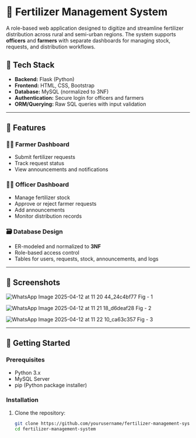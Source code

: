# 🌾 Fertilizer Management System

A role-based web application designed to digitize and streamline fertilizer distribution across rural and semi-urban regions. The system supports **officers** and **farmers** with separate dashboards for managing stock, requests, and distribution workflows.

## 🔧 Tech Stack

- **Backend:** Flask (Python)
- **Frontend:** HTML, CSS, Bootstrap
- **Database:** MySQL (normalized to 3NF)
- **Authentication:** Secure login for officers and farmers
- **ORM/Querying:** Raw SQL queries with input validation

---

## 🎯 Features

### 👨‍🌾 Farmer Dashboard
- Submit fertilizer requests
- Track request status
- View announcements and notifications

### 🧑‍💼 Officer Dashboard
- Manage fertilizer stock
- Approve or reject farmer requests
- Add announcements
- Monitor distribution records

### 🗃️ Database Design
- ER-modeled and normalized to **3NF**
- Role-based access control
- Tables for users, requests, stock, announcements, and logs

---

## 📸 Screenshots

![WhatsApp Image 2025-04-12 at 11 20 44_24c4bf77](https://github.com/user-attachments/assets/b83c4b85-359f-4d64-b88c-5282c9f992b0)
Fig - 1 

![WhatsApp Image 2025-04-12 at 11 21 18_d6deaf28](https://github.com/user-attachments/assets/5100fa41-c487-42b2-81a2-1c54d8f1d139)
Fig - 2

![WhatsApp Image 2025-04-12 at 11 22 10_ca63c357](https://github.com/user-attachments/assets/71509890-51a6-40c4-a133-8ad303683ac7)
Fig - 3



---

## 🚀 Getting Started

### Prerequisites
- Python 3.x
- MySQL Server
- pip (Python package installer)

### Installation

1. Clone the repository:
   ```bash
   git clone https://github.com/yourusername/fertilizer-management-system.git
   cd fertilizer-management-system
